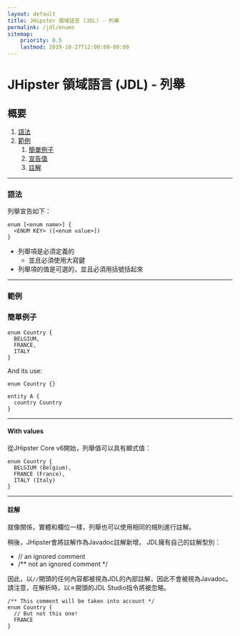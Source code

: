 ```yaml
---
layout: default
title: JHipster 領域語言 (JDL) - 列舉
permalink: /jdl/enums
sitemap:
    priority: 0.5
    lastmod: 2019-10-27T12:00:00-00:00
---
```


# <i class="fa fa-star"></i> JHipster 領域語言 (JDL) - 列舉

## 概要

1. [語法](#語法)
1. [範例](#範例)
   1. [簡單例子](#簡單例子)
   1. [宣告值](#宣告值)
   1. [註解](#註解)

---

### 語法

列舉宣告如下：

```
enum [<enum name>] {
  <ENUM KEY> ([<enum value>])
}
```

  - 列舉項是必須定義的
    - 並且必須使用大寫鍵
  - 列舉項的值是可選的，並且必須用括號括起來

---

### 範例

### 簡單例子

```jdl
enum Country {
  BELGIUM,
  FRANCE,
  ITALY
}
```

And its use:

```jdl
enum Country {}

entity A {
  country Country
}
```

---

#### With values

從JHipster Core v6開始，列舉值可以具有顯式值：

```jdl
enum Country {
  BELGIUM (Belgium),
  FRANCE (France),
  ITALY (Italy)
}
```

---

#### 註解

就像關係，實體和欄位一樣，列舉也可以使用相同的規則進行註解。

稍後，JHipster會將註解作為Javadoc註解新增。 JDL擁有自己的註解型別：
  - // an ignored comment
  - /** not an ignored comment */

因此，以`//`開頭的任何內容都被視為JDL的內部註解，因此不會被視為Javadoc。
請注意，在解析時，以`＃`開頭的JDL Studio指令將被忽略。

```jdl
/** This comment will be taken into account */
enum Country {
  // But not this one!
  FRANCE
}
```
